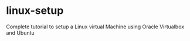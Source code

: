# linux-setup
Complete tutorial to setup a Linux virtual Machine using Oracle Virtualbox and Ubuntu
